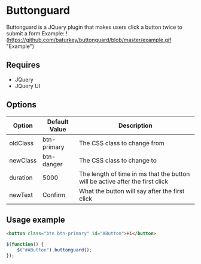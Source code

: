 # Buttonguard

Buttonguard is a JQuery plugin that makes users click a button twice to submit a form
Example: 
!(https://github.com/baturkey/buttonguard/blob/master/example.gif "Example")

## Requires
* JQuery
* JQuery UI

## Options

| Option   | Default Value | Description                                                                   |
|----------|---------------|-------------------------------------------------------------------------------|
| oldClass | btn-primary   | The CSS class to change from                                                  |
| newClass | btn-danger    | The CSS class to change to                                                    |
| duration | 5000          | The length of time in ms that the button will be active after the first click |
| newText  | Confirm       | What the button will say after the first click                                |

## Usage example
````html
<button class="btn btn-primary" id="AButton">Hi</button>
````
````javascript
$(function() {
	$("#AButton").buttonguard();
});
````
